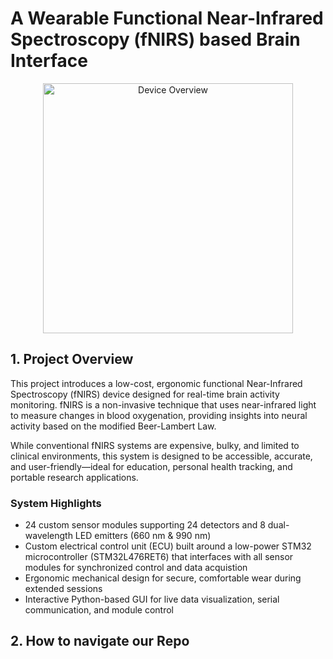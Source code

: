 # A Wearable Functional Near-Infrared Spectroscopy (fNIRS) based Brain Interface

<div align="center">
  <img src="https://github.com/user-attachments/assets/e845183c-7722-4132-92f5-48b59a016dfe" alt="Device Overview" width="400"/>
</div>

## 1. Project Overview

This project introduces a low-cost, ergonomic functional Near-Infrared Spectroscopy (fNIRS) device designed for real-time brain activity monitoring. fNIRS is a non-invasive technique that uses near-infrared light to measure changes in blood oxygenation, providing insights into neural activity based on the modified Beer-Lambert Law.

While conventional fNIRS systems are expensive, bulky, and limited to clinical environments, this system is designed to be accessible, accurate, and user-friendly—ideal for education, personal health tracking, and portable research applications.

### System Highlights

- 24 custom sensor modules supporting 24 detectors and 8 dual-wavelength LED emitters (660 nm & 990 nm)
- Custom electrical control unit (ECU) built around a low-power STM32 microcontroller (STM32L476RET6) that interfaces with all sensor modules for synchronized control and data acquistion
- Ergonomic mechanical design for secure, comfortable wear during extended sessions
- Interactive Python-based GUI for live data visualization, serial communication, and module control

## 2. How to navigate our Repo

